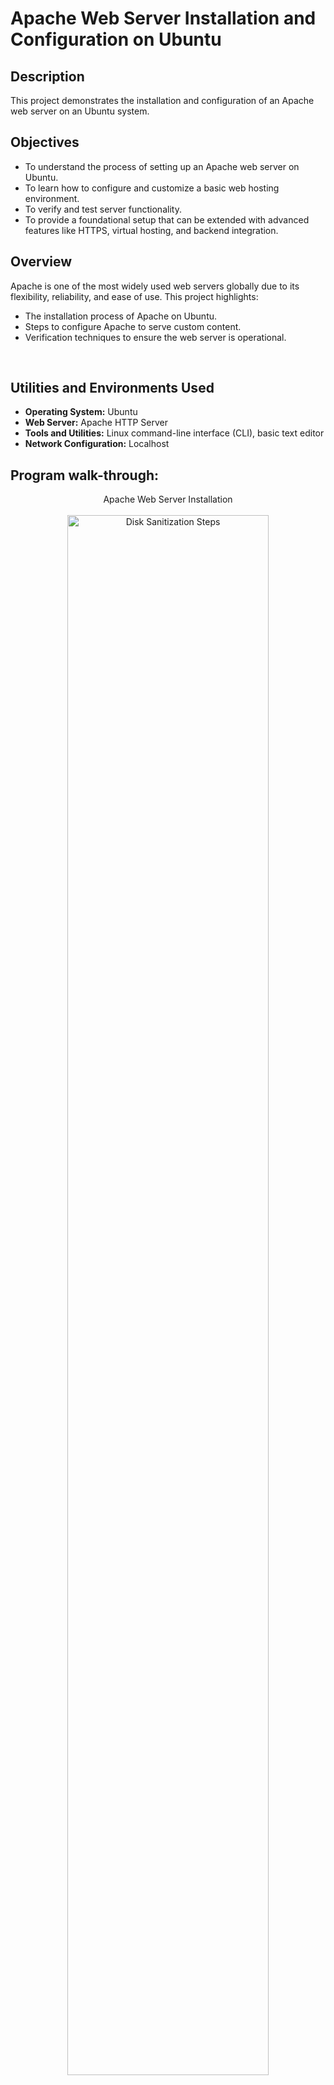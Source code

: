 <h1>Apache Web Server Installation and Configuration on Ubuntu </h1>


<h2>Description</h2>
This project demonstrates the installation and configuration of an Apache web server on an Ubuntu system. 

## Objectives
- To understand the process of setting up an Apache web server on Ubuntu.
- To learn how to configure and customize a basic web hosting environment.
- To verify and test server functionality.
- To provide a foundational setup that can be extended with advanced features like HTTPS, virtual hosting, and backend integration.

## Overview
Apache is one of the most widely used web servers globally due to its flexibility, reliability, and ease of use. This project highlights:
- The installation process of Apache on Ubuntu.
- Steps to configure Apache to serve custom content.
- Verification techniques to ensure the web server is operational.



<br />


<h2> Utilities and Environments Used</h2>

- **Operating System:** Ubuntu 
- **Web Server:** Apache HTTP Server
- **Tools and Utilities:** Linux command-line interface (CLI), basic text editor
- **Network Configuration:** Localhost
  


<h2>Program walk-through:</h2>

<p align="center">
Apache Web Server Installation <br/>  <br/>
<img src="https://imgur.com/lATxhPF.png" height="80%" width="80%" alt="Disk Sanitization Steps"/>
 <br />
<br />
Status of Apache Web Server: Active <br/><br/>
<img src="https://imgur.com/D72Zo5U.png" height="80%" width="80%" alt="Disk Sanitization Steps"/>
<br />
<br />
Apache2 Successfully Running: Default Welcome Page  <br/><br/>
<img src="https://imgur.com/81lyv8K.png" height="80%" width="80%" alt="Disk Sanitization Steps"/>
<br />
 <br /> 
Disabling Directory Listing  <br/><br/>
 <img src="https://imgur.com/bnU7Qtp.png" height="80%" width="80%" alt="Disk Sanitization Steps"/>
<br />
<br />
Installation of Mod Security <br/> <br/>
<img src="https://imgur.com/kqQju0K.png" height="80%" width="80%" alt="Disk Sanitization Steps"/>
<br />
<br />
Apache Web Server Access Log File  <br/> <br/>
<img src="https://imgur.com/5QBBS5l.png" height="80%" width="80%" alt="Disk Sanitization Steps"/>
<br />
<br />
Apache Web Server Error Log File <br/> <br/>
<img src="https://imgur.com/y82q1fq.png" height="80%" width="80%" alt="Disk Sanitization Steps"/>

</p>

<!--
 ```diff
- text in red
+ text in green
! text in orange
# text in gray
@@ text in purple (and bold)@@
```
--!>
